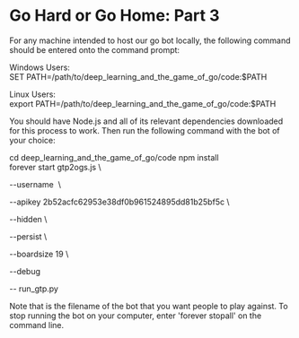 # Go Hard or Go Home: Part 3

For any machine intended to host our go bot locally, the following command should be entered onto the command prompt:

  Windows Users: SET PATH=/path/to/deep_learning_and_the_game_of_go/code:$PATH
  
  Linux Users: export PATH=/path/to/deep_learning_and_the_game_of_go/code:$PATH

You should have Node.js and all of its relevant dependencies downloaded for this process to work. Then run the following command with the bot of your choice:

  cd deep_learning_and_the_game_of_go/code npm install
  forever start gtp2ogs.js \
  
  --username <bot> \   
  
  --apikey 2b52acfc62953e38df0b961524895dd81b25bf5c \   
  
  --hidden \   
  
  --persist \
  
  --boardsize 19 \
  
  --debug 
  
  -- run_gtp.py
  
Note that <bot> is the filename of the bot that you want people to play against. To stop running the bot on your computer, enter 'forever stopall' on the command line.
